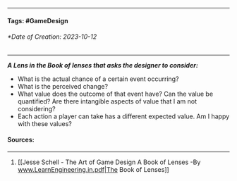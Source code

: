 __________________________________________________________________________
#### **Tags:** #GameDesign 
###### *Date of Creation: 2023-10-12
__________________________________________________________________________

***A Lens in the Book of lenses that asks the designer to consider:***
- What is the actual chance of a certain event occurring?
- What is the perceived change?
- What value does the outcome of that event have? Can the value be quantified? Are there intangible aspects of value that I am not considering?
- Each action a player can take has a different expected value. Am I happy with these values? 
#### Sources:
__________________________________________________________________________
1. [[Jesse Schell - The Art of Game Design A Book of Lenses -By www.LearnEngineering.in.pdf|The Book of Lenses]]